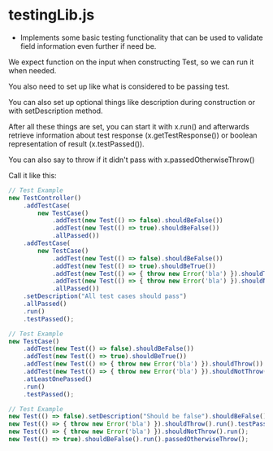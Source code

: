 # testingLib.js

- Implements some basic testing functionality that can be used to validate
field information even further if need be.

We expect function on the input when constructing Test,
so we can run it when needed.

You also need to set up like what is considered to be passing test.

You can also set up optional things like description during construction
or with setDescription method.

After all these things are set, you can start it with x.run()
and afterwards retrieve information about test response (x.getTestResponse())
or boolean representation of result (x.testPassed()).

You can also say to throw if it didn't pass with x.passedOtherwiseThrow()

Call it like this:

```javascript
// Test Example
new TestController()
    .addTestCase(
        new TestCase()
            .addTest(new Test(() => false).shouldBeFalse())
            .addTest(new Test(() => true).shouldBeFalse())
            .allPassed())
    .addTestCase(
        new TestCase()
            .addTest(new Test(() => false).shouldBeFalse())
            .addTest(new Test(() => true).shouldBeTrue())
            .addTest(new Test(() => { throw new Error('bla') }).shouldThrow())
            .addTest(new Test(() => { throw new Error('bla') }).shouldNotThrow())
            .allPassed())
    .setDescription("All test cases should pass")
    .allPassed()
    .run()
    .testPassed();

// Test Example
new TestCase()
    .addTest(new Test(() => false).shouldBeFalse())
    .addTest(new Test(() => true).shouldBeTrue())
    .addTest(new Test(() => { throw new Error('bla') }).shouldThrow())
    .addTest(new Test(() => { throw new Error('bla') }).shouldNotThrow())
    .atLeastOnePassed()
    .run()
    .testPassed();

// Test Example
new Test(() => false).setDescription("Should be false").shouldBeFalse().run().testPassed();
new Test(() => { throw new Error('bla') }).shouldThrow().run().testPassed();
new Test(() => { throw new Error('bla') }).shouldNotThrow().run();
new Test(() => true).shouldBeFalse().run().passedOtherwiseThrow();
```
